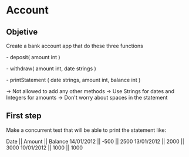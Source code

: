 # Account

## Objetive

Create a bank account app that do these three functions

*-* deposit( amount int )

*-* withdraw( amount int, date strings )

*-* printStatement ( date strings, amount int, balance int )

-> Not allowed to add any other methods
-> Use Strings for dates and Integers for amounts
-> Don't worry about spaces in the statement

## First step

Make a concurrent test that will be able to print the statement like:

Date       || Amount || Balance
14/01/2012 || -500   || 2500
13/01/2012 || 2000   || 3000
10/01/2012 || 1000   || 1000